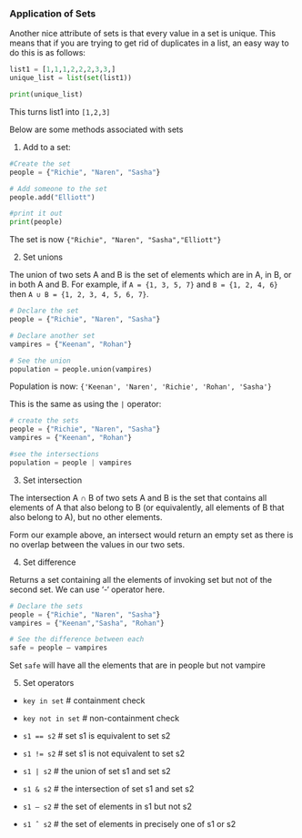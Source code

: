 ### Application of Sets

Another nice attribute of sets is that every value in a set is unique.  This means that if you are trying to get rid of duplicates in a list, an easy way to do this is as follows:

```python
list1 = [1,1,1,2,2,2,3,3,]
unique_list = list(set(list1))

print(unique_list)
```
This turns list1 into `[1,2,3]`

Below are some methods associated with sets

1. Add to a set:

```python
#Create the set
people = {"Richie", "Naren", "Sasha"}

# Add someone to the set
people.add("Elliott")

#print it out
print(people)
```
The set is now `{"Richie", "Naren", "Sasha","Elliott"}`

2. Set unions

The union of two sets A and B is the set of elements which are in A, in B, or in both A and B. For example, if `A = {1, 3, 5, 7}` and `B = {1, 2, 4, 6}` then `A ∪ B = {1, 2, 3, 4, 5, 6, 7}`.

```python
# Declare the set
people = {"Richie", "Naren", "Sasha"}

# Declare another set
vampires = {"Keenan", "Rohan"}

# See the union
population = people.union(vampires)
```
Population is now: `{'Keenan', 'Naren', 'Richie', 'Rohan', 'Sasha'}`

This is the same as using the `|` operator:

```python
# create the sets
people = {"Richie", "Naren", "Sasha"}
vampires = {"Keenan", "Rohan"}

#see the intersections
population = people | vampires
```

3. Set intersection

The intersection A ∩ B of two sets A and B is the set that contains all elements of A that also belong to B (or equivalently, all elements of B that also belong to A), but no other elements.

Form our example above, an intersect would return an empty set as there is no overlap between the values in our two sets.

4. Set difference

 Returns a set containing all the elements of invoking set but not of the second set. We can use ‘-‘ operator here.

 ```python
 # Declare the sets
 people = {"Richie", "Naren", "Sasha"}
 vampires = {"Keenan","Sasha", "Rohan"}

 # See the difference between each
 safe = people – vampires
 ```
Set `safe` will have all the elements that are in people but not vampire

5. Set operators

- `key in set` # containment check

- `key not in set` # non-containment check

- `s1 == s2` # set s1 is equivalent to set s2

- `s1 != s2` # set s1 is not equivalent to set s2

- `s1 | s2`  # the union of set s1 and set s2

- `s1 & s2` # the intersection of set s1 and set s2

- `s1 – s2` # the set of elements in s1 but not s2

- `s1 ˆ s2` # the set of elements in precisely one of s1 or s2
